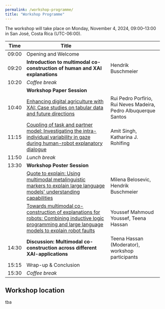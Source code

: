 ```yaml
---
permalink: /workshop-programme/
title: "Workshop Programme"
---
```


The workshop will take place on Monday, November 4, 2024, 09:00–13:00 in San José, Costa Rica (UTC-06:00).

| Time  | Title                                                                                                                                                  |                                                                 |
|-------|--------------------------------------------------------------------------------------------------------------------------------------------------------|-----------------------------------------------------------------|
| 09:00 | Opening and Welcome                                                                                                                                    |                                                                 |
| 09:20 | **Introduction to multimodal co-construction of human and XAI explanations**                                                                               | Hendrik Buschmeier                                              |
| 10:20 | _Coffee break_                                                                                                                                         |                                                                 |
|       | **Workshop Paper Session**                                                                                                                               |                                                                 |
| 10:40 | [Enhancing digital agriculture with XAI: Case studies on tabular data and future directions](https://doi.org/10.1145/3686215.3689201)                  | Rui Pedro Porfírio, Rui Neves Madeira, Pedro Albuquerque Santos |
| 11:15 | [Coupling of task and partner model: Investigating the intra-individual variability in gaze during human-robot explanatory dialogue](https://doi.org/10.1145/3686215.3689202) | Amit Singh, Katharina J. Rohlfing                               |
| 11:50 | _Lunch break_                                                                                                                                          |                                                                 |
| 13:30 | **Workshop Poster Session**                                                                                                                              |                                                                 |
|       | [Quote to explain: Using multimodal metalinguistic markers to explain large language models' understanding capabilities](https://doi.org/10.1145/3686215.3689203) | Milena Belosevic, Hendrik Buschmeier                            |
|       | [Towards multimodal co-construction of explanations for robots: Combining inductive logic programming and large language models to explain robot faults](https://doi.org/10.1145/3686215.3689204) | Youssef Mahmoud Youssef, Teena Hassan                           |
| 14:30 | **Discussion: Multimodal co-construction across different XAI-applications**                                                                               | Teena Hassan (Moderator), workshop participants                 |
| 15:15 | Wrap-up & Conclusion                                                                                                                                   |                                                                 |
| 15:30 | _Coffee break_                                                                                                                                         |                                                                 |


## Workshop location

tba

